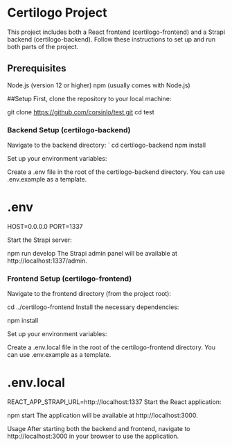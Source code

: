 #  Certilogo Project
This project includes both a React frontend (certilogo-frontend) and a Strapi backend (certilogo-backend). Follow these instructions to set up and run both parts of the project.

## Prerequisites
Node.js (version 12 or higher)
npm (usually comes with Node.js)

##Setup
First, clone the repository to your local machine:

git clone https://github.com/corsinlo/test.git
cd test
### Backend Setup (certilogo-backend)
Navigate to the backend directory:
`
cd certilogo-backend
npm install

Set up your environment variables:

Create a .env file in the root of the certilogo-backend directory. You can use .env.example as a template.

# .env
HOST=0.0.0.0
PORT=1337

Start the Strapi server:

npm run develop
The Strapi admin panel will be available at http://localhost:1337/admin.

### Frontend Setup (certilogo-frontend)
Navigate to the frontend directory (from the project root):

cd ../certilogo-frontend
Install the necessary dependencies:

npm install

Set up your environment variables:

Create a .env.local file in the root of the certilogo-frontend directory. You can use .env.example as a template.

# .env.local
REACT_APP_STRAPI_URL=http://localhost:1337
Start the React application:

npm start
The application will be available at http://localhost:3000.

Usage
After starting both the backend and frontend, navigate to http://localhost:3000 in your browser to use the application.